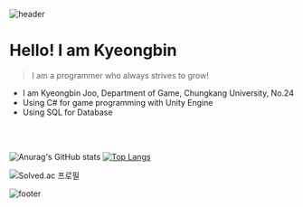 ![header](https://capsule-render.vercel.app/api?type=waving&&color=gradient&height=100&section=header&fontSize=90)


# Hello! I am Kyeongbin
> I am a programmer who always strives to grow!

* I am Kyeongbin Joo, Department of Game, Chungkang University, No.24
* Using C# for game programming with Unity Engine
* Using SQL for Database

<br/><br/>

<div align = "left">
  
![Anurag's GitHub stats](https://github-readme-stats.vercel.app/api?username=leuneoe25&show_icons=true&theme=radical) [![Top Langs](https://github-readme-stats.vercel.app/api/top-langs/?username=leuneoe25&layout=compact)](https://github.com/anuraghazra/github-readme-stats)

![Solved.ac 프로필](http://mazassumnida.wtf/api/v2/generate_badge?boj=leuneoe97)





![footer](https://capsule-render.vercel.app/api?type=waving&&color=gradient&height=100&section=footer&fontSize=90)
